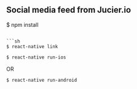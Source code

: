 
## Social media feed from Jucier.io

$ npm install
```

```sh
$ react-native link
```

```sh
$ react-native run-ios
```
OR

```sh
$ react-native run-android
```
